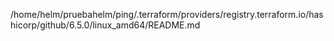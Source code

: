/home/helm/pruebahelm/ping/.terraform/providers/registry.terraform.io/hashicorp/github/6.5.0/linux_amd64/README.md